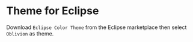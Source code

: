 # Theme for Eclipse 

Download `Eclipse Color Theme` from the Eclipse marketplace then select `Oblivion` as theme.
